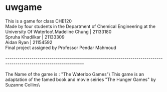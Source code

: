 # uwgame
This is a game for class CHE120\
Made by four students in the Department of Chemical Engineering at the University Of Waterloo\ 
Madeline Chung | 21133180\
Spruha Khadilkar | 21133309\
Aidan Ryan | 21154592\
Final project assigned by Professor Pendar Mahmoud\
\
---------------------------------------------------------------------------------------------------------------------\
\
The Name of the game is : "The Waterloo Games"\ 
This game is an adaptation of the famed book and movie seiries "The Hunger Games" by Suzanne Collins\
